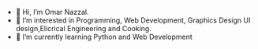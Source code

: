 - 👋 Hi, I’m Omar Nazzal.
- 👀 I’m interested in Programming, Web Development, Graphics Design 
UI design,Elicrical Engineering and Cooking.
- 🌱 I’m currently learning Python and Web Development
